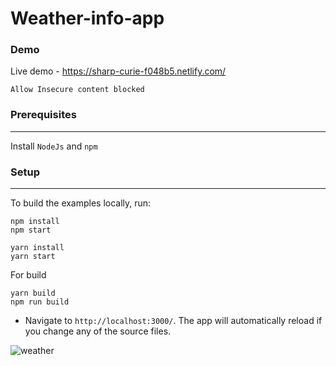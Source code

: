 # Weather-info-app

### Demo

Live demo - https://sharp-curie-f048b5.netlify.com/

`Allow Insecure content blocked`

### Prerequisites
 ---
Install `NodeJs` and `npm`

### Setup
---

To build the examples locally, run:

```
npm install
npm start
```

```
yarn install
yarn start
```
For build
```
yarn build
npm run build
```


-  Navigate to `http://localhost:3000/`. The app will automatically reload if you change any of the source files.


![weather](https://user-images.githubusercontent.com/9657488/44167082-d15b1980-a0ea-11e8-93ac-45374c944cb6.png)
